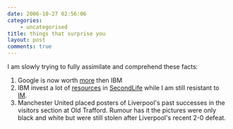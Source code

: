```yaml
---
date: 2006-10-27 02:56:06
categories:
    - uncategorised
title: things that surprise you
layout: post
comments: true
---
```

I am slowly trying to fully assimilate and comprehend these facts:

1.  Google is now worth
    [more](http://google.blognewschannel.com/index.php/archives/2006/10/25/google-passes-ibm-to-become-3-tech-company/)
    then IBM
2.  IBM invest a lot of
    [resources](http://andypiper.wordpress.com/2006/10/26/stuff-ibmers-have-done-in-second-life/)
    in [SecondLife](http://secondlife.com/) while I am still resistant
    to
    [IM](http://www.nbrightside.com/blog/2006/08/04/am-i-a-technology-luddite/).
3.  Manchester United placed posters of Liverpool's past successes in
    the visitors section at Old Trafford. Rumour has it the pictures
    were only black and white but were still stolen after Liverpool's
    recent 2-0 defeat.


